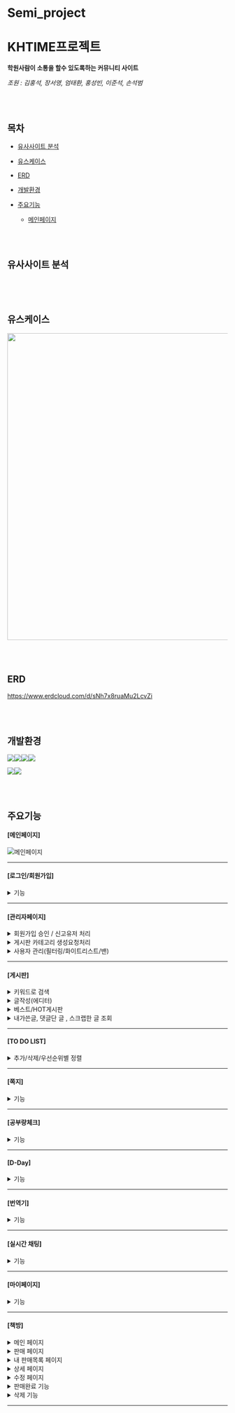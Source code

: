 # Semi_project

<h1>KHTIME프로젝트</h1>

<b> 학원사람이 소통을 할수 있도록하는 커뮤니티 사이트 </b>

<i>조원 : 김홍석, 장서영, 엄태환, 홍성빈, 이준석, 손석범</i>

<br><br>
<h2>목차</h2>

* [유사사이트 분석](#유사사이트-분석)

* [유스케이스](#유스케이스)

* [ERD](#erd)

* [개발환경](#개발환경)

* [주요기능](#주요기능)
  * [메인페이지](#메인페이지)

<br><br>

<h2>유사사이트 분석</h2>

<img>


<br><br>
<h2>유스케이스</h2>

<img src="" width = "600" height="700">


<br><br>
<h2>ERD</h2>
<a href="https://www.erdcloud.com/d/E8y2JgZpyspgJ7SPj">https://www.erdcloud.com/d/sNh7x8ruaMu2LcvZi</a>

<br><br>
<h2>개발환경</h2>

<img src="https://img.shields.io/badge/html5-E34F26?style=for-the-badge&logo=html5&logoColor=white"><img src="https://img.shields.io/badge/css-1572B6?style=for-the-badge&logo=css3&logoColor=white"><img src="https://img.shields.io/badge/javascript-F7DF1E?style=for-the-badge&logo=javascript&logoColor=white"><img src="https://img.shields.io/badge/jquery-0769AD?style=for-the-badge&logo=jquery&logoColor=white">


<img src="https://img.shields.io/badge/eclipse-2C2255?style=for-the-badge&logo=eclipseide&logoColor=white"><img src="https://img.shields.io/badge/ORACLE_SQLDEVELOPER-9F1D20?style=for-the-badge&logo=ORACLE&logoColor=white">

<br><br>
<h2>주요기능</h2>

 <h4>[메인페이지]</h4>

![메인페이지](https://github.com/hongsuk2615/Semi_project/assets/117423274/dc68d98c-6124-454e-bf1b-b52b3511e999)


<hr/>

 <h4>[로그인/회원가입]</h4>


<details>
<summary>기능</summary>
<div markdown="1">
  
 움짤

</div>
</details>

<hr/>

<h4>[관리자페이지]</h4>


<details>
<summary>회원가입 승인 / 신고유저 처리</summary>
<div markdown="1">
  
![회원가입승인, 사용자 관리](https://github.com/hongsuk2615/Semi_project/assets/117423274/7716b2db-d401-444a-9e13-eac1f4e5776f)


</div>
</details>

<details>
<summary>게시판 카테고리 생성요청처리</summary>
<div markdown="1">
 
![게시판 카테고리 생성요청처리](https://github.com/hongsuk2615/Semi_project/assets/117423274/f3de8a23-319a-4834-885f-96e004832c27)

</div>
</details>

<details>
<summary>사용자 관리(필터링/화이트리스트/밴)</summary>
<div markdown="1">
 
![사용자 필터링,관리](https://github.com/hongsuk2615/Semi_project/assets/117423274/e85073b7-95c2-477f-85ca-23a523bc79b5)


</div>
</details>


<hr/>



 <h4>[게시판]</h4>


<details>
<summary>키워드로 검색</summary>
<div markdown="1">
  
![검색](https://github.com/hongsuk2615/Semi_project/assets/117423274/9fdd2d85-a8d6-421f-bd31-2fadaf7f1166)


</div>
</details>

<details>
<summary>글작성(에디터)</summary>
<div markdown="1">
  
![에디터](https://github.com/hongsuk2615/Semi_project/assets/117423274/37a9586e-f191-40de-958c-9cd7f051bb60)


</div>
</details>

<details>
<summary>베스트/HOT게시판</summary>
<div markdown="1">
  
![베스트게시판](https://github.com/hongsuk2615/Semi_project/assets/117423274/765020e4-4653-4e74-ad1f-a6677e410170)


</div>
</details>

<details>
<summary>내가쓴글, 댓글단 글 , 스크랩한 글 조회</summary>
<div markdown="1">
  
![내가쓴글,댓글,스크랩](https://github.com/hongsuk2615/Semi_project/assets/117423274/fcc076dc-fdb4-4c98-b044-73c151fd35a4)

</div>
</details>

<hr/>

 <h4>[TO DO LIST]</h4>


<details>
<summary>추가/삭제/우선순위별 정렬</summary>
<div markdown="1">
  
![TODOLIST](https://github.com/hongsuk2615/Semi_project/assets/117423274/5a0239df-6937-4feb-b120-72f96aeb760b)

</div>
</details>

<hr/>


 <h4>[쪽지]</h4>


<details>
<summary>기능</summary>
<div markdown="1">
  
 움짤

</div>
</details>

<hr/>

 <h4>[공부량체크]</h4>


<details>
<summary>기능</summary>
<div markdown="1">
  
 움짤

</div>
</details>

<hr/>


 <h4>[D-Day]</h4>


<details>
<summary>기능</summary>
<div markdown="1">
  
 움짤

</div>
</details>

<hr/>

 <h4>[번역기]</h4>


<details>
<summary>기능</summary>
<div markdown="1">
  
 움짤

</div>
</details>

<hr/>

 <h4>[실시간 채팅]</h4>


<details>
<summary>기능</summary>
<div markdown="1">
  
 움짤

</div>
</details>

<hr/>

 <h4>[마이페이지]</h4>


<details>
<summary>기능</summary>
<div markdown="1">
  
 움짤

</div>
</details>

<hr/>

 <h4>[책방]</h4>


<details>
<summary>메인 페이지</summary>
<div markdown="1">
 
  ![ezgif com-video-to-gif (13)](https://github.com/hongsuk2615/Semi_project/assets/117426079/652b013f-279d-41b6-a564-9177b4714193)

</div>
</details>

<details>
<summary>판매 페이지</summary>
<div markdown="1">
  
 ![ezgif com-video-to-gif (14)](https://github.com/hongsuk2615/Semi_project/assets/117426079/78ffd85f-cac4-4c8a-97f4-7d3e7908b8c5)

</div>
</details>

<details>
<summary>내 판매목록 페이지</summary>
<div markdown="1">
  
 ![ezgif com-video-to-gif (15)](https://github.com/hongsuk2615/Semi_project/assets/117426079/664f9e2e-dd54-4e87-8d99-3adbcefa04a5)

</div>
</details>

<details>
<summary>상세 페이지</summary>
<div markdown="1">
  
 ![ezgif com-video-to-gif (16)](https://github.com/hongsuk2615/Semi_project/assets/117426079/49a5348a-5e72-4077-a895-f784ce3d99f4)

</div>
</details>

<details>
<summary>수정 페이지</summary>
<div markdown="1">
  
 ![ezgif com-video-to-gif (17)](https://github.com/hongsuk2615/Semi_project/assets/117426079/f13e7cc9-920b-4f6e-838f-8f774b1cc356)

</div>
</details>

<details>
<summary>판매완료 기능</summary>
<div markdown="1">
  
 ![ezgif com-video-to-gif (18)](https://github.com/hongsuk2615/Semi_project/assets/117426079/aeb9177f-94f7-47ed-8fe4-5e71b0810a44)

</div>
</details>

<details>
<summary>삭제 기능</summary>
<div markdown="1">
  
 ![ezgif com-video-to-gif (19)](https://github.com/hongsuk2615/Semi_project/assets/117426079/e948919e-44e2-4cf9-8b96-4d4d5145f293)

</div>
</details>


<hr/>








